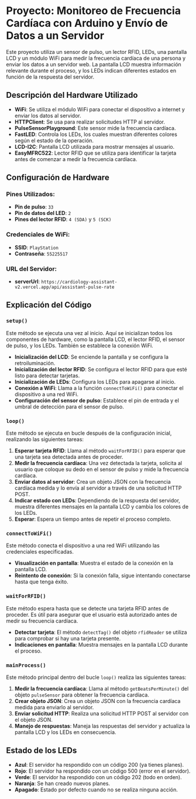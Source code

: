# Proyecto: Monitoreo de Frecuencia Cardíaca con Arduino y Envío de Datos a un Servidor
Este proyecto utiliza un sensor de pulso, un lector RFID, LEDs, una pantalla LCD y un módulo WiFi para medir la frecuencia cardíaca de una persona y enviar los datos a un servidor web. La pantalla LCD muestra información relevante durante el proceso, y los LEDs indican diferentes estados en función de la respuesta del servidor.

## Descripción del Hardware Utilizado

- **WiFi**: Se utiliza el módulo WiFi para conectar el dispositivo a internet y enviar los datos al servidor.
- **HTTPClient**: Se usa para realizar solicitudes HTTP al servidor.
- **PulseSensorPlayground**: Este sensor mide la frecuencia cardíaca.
- **FastLED**: Controla los LEDs, los cuales muestran diferentes colores según el estado de la operación.
- **LCD-I2C**: Pantalla LCD utilizada para mostrar mensajes al usuario.
- **EasyMFRC522**: Lector RFID que se utiliza para identificar la tarjeta antes de comenzar a medir la frecuencia cardíaca.
## Configuración de Hardware

### Pines Utilizados:
- **Pin de pulso**: `33`
- **Pin de datos del LED**: `2`
- **Pines del lector RFID**: `4 (SDA)` y `5 (SCK)`

### Credenciales de WiFi:
- **SSID**: `PlayStation`
- **Contraseña**: `55225517`

### URL del Servidor:
- **serverUrl**: `https://cardiology-assistant-v2.vercel.app/api/assistant-pulse-rate`

## Explicación del Código

### `setup()`
Este método se ejecuta una vez al inicio. Aquí se inicializan todos los componentes de hardware, como la pantalla LCD, el lector RFID, el sensor de pulso, y los LEDs. También se establece la conexión WiFi.

- **Inicialización del LCD**: Se enciende la pantalla y se configura la retroiluminación.
- **Inicialización del lector RFID**: Se configura el lector RFID para que esté listo para detectar tarjetas.
- **Inicialización de LEDs**: Configura los LEDs para apagarse al inicio.
- **Conexión a WiFi**: Llama a la función `connectToWiFi()` para conectar el dispositivo a una red WiFi.
- **Configuración del sensor de pulso**: Establece el pin de entrada y el umbral de detección para el sensor de pulso.

### `loop()`
Este método se ejecuta en bucle después de la configuración inicial, realizando las siguientes tareas:

1. **Esperar tarjeta RFID**: Llama al método `waitForRFID()` para esperar que una tarjeta sea detectada antes de proceder.
2. **Medir la frecuencia cardíaca**: Una vez detectada la tarjeta, solicita al usuario que coloque su dedo en el sensor de pulso y mide la frecuencia cardíaca.
3. **Enviar datos al servidor**: Crea un objeto JSON con la frecuencia cardíaca medida y lo envía al servidor a través de una solicitud HTTP POST.
4. **Indicar estado con LEDs**: Dependiendo de la respuesta del servidor, muestra diferentes mensajes en la pantalla LCD y cambia los colores de los LEDs.
5. **Esperar**: Espera un tiempo antes de repetir el proceso completo.

### `connectToWiFi()`
Este método conecta el dispositivo a una red WiFi utilizando las credenciales especificadas.

- **Visualización en pantalla**: Muestra el estado de la conexión en la pantalla LCD.
- **Reintento de conexión**: Si la conexión falla, sigue intentando conectarse hasta que tenga éxito.

### `waitForRFID()`
Este método espera hasta que se detecte una tarjeta RFID antes de proceder. Es útil para asegurar que el usuario está autorizado antes de medir su frecuencia cardíaca.

- **Detectar tarjeta**: El método `detectTag()` del objeto `rfidReader` se utiliza para comprobar si hay una tarjeta presente.
- **Indicaciones en pantalla**: Muestra mensajes en la pantalla LCD durante el proceso.

### `mainProcess()`
Este método principal dentro del bucle `loop()` realiza las siguientes tareas:

1. **Medir la frecuencia cardíaca**: Llama al método `getBeatsPerMinute()` del objeto `pulseSensor` para obtener la frecuencia cardíaca.
2. **Crear objeto JSON**: Crea un objeto JSON con la frecuencia cardíaca medida para enviarlo al servidor.
3. **Enviar solicitud HTTP**: Realiza una solicitud HTTP POST al servidor con el objeto JSON.
4. **Manejo de respuestas**: Maneja las respuestas del servidor y actualiza la pantalla LCD y los LEDs en consecuencia.

## Estado de los LEDs

- **Azul**: El servidor ha respondido con un código 200 (ya tienes planes).
- **Rojo**: El servidor ha respondido con un código 500 (error en el servidor).
- **Verde**: El servidor ha respondido con un código 202 (todo en orden).
- **Naranja**: Se han creado nuevos planes.
- **Apagado**: Estado por defecto cuando no se realiza ninguna acción.

